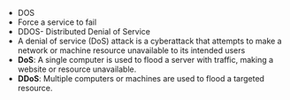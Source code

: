 - DOS
- Force a service to fail
- DDOS- Distributed Denial of Service
- A denial of service (DoS) attack is a cyberattack that attempts to make a network or machine resource unavailable to its intended users
-  **DoS**: A single computer is used to flood a server with traffic, making a website or resource unavailable.
- **DDoS**: Multiple computers or machines are used to flood a targeted resource.